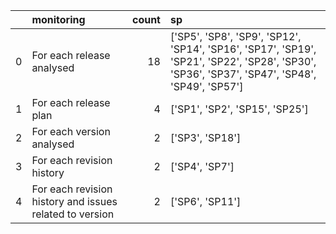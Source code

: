 |    | monitoring                                              |   count | sp                                                                                                                                            |
|---:|:--------------------------------------------------------|--------:|:----------------------------------------------------------------------------------------------------------------------------------------------|
|  0 | For each release analysed                               |      18 | ['SP5', 'SP8', 'SP9', 'SP12', 'SP14', 'SP16', 'SP17', 'SP19', 'SP21', 'SP22', 'SP28', 'SP30', 'SP36', 'SP37', 'SP47', 'SP48', 'SP49', 'SP57'] |
|  1 | For each release plan                                   |       4 | ['SP1', 'SP2', 'SP15', 'SP25']                                                                                                                |
|  2 | For each version analysed                               |       2 | ['SP3', 'SP18']                                                                                                                               |
|  3 | For each revision history                               |       2 | ['SP4', 'SP7']                                                                                                                                |
|  4 | For each revision history and issues related to version |       2 | ['SP6', 'SP11']                                                                                                                               |